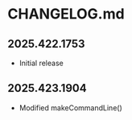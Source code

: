 # CHANGELOG.md

## 2025.422.1753

- Initial release

## 2025.423.1904

- Modified makeCommandLine()
